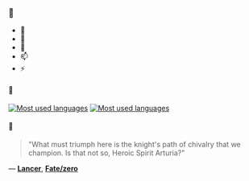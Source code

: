 ### 👋

- 🔭
- 🌱
- 💬
- 📫
- ⚡

#### 🧏

[![Most used languages](https://github-readme-stats-aynah.vercel.app/api/top-langs/?username=aynh&theme=solarized-dark&langs_count=6&layout=compact&hide_title=true)](https://github.com/anuraghazra/github-readme-stats#gh-dark-mode-only)
[![Most used languages](https://github-readme-stats-aynah.vercel.app/api/top-langs/?username=aynh&theme=solarized-light&langs_count=6&layout=compact&hide_title=true)](https://github.com/anuraghazra/github-readme-stats#gh-light-mode-only)

#### 💬

> "What must triumph here is the knight's path of chivalry that we champion. Is that not so, Heroic Spirit Arturia?"

&mdash; [**Lancer**](https://myanimelist.net/character.php?q=Lancer&cat=character), [**Fate/zero**](https://myanimelist.net/search/all?q=Fate%2Fzero&cat=all)
